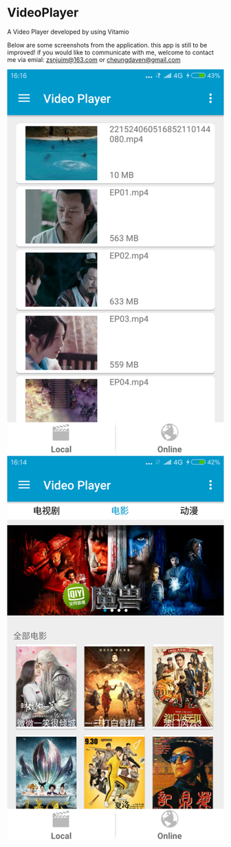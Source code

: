 # VideoPlayer
A Video Player developed by using Vitamio

Below are some screenshots from the application.
this app is still to be improved!
if you would like to communicate with me, welcome to contact me via emial: zsnjuim@163.com or cheungdaven@gmail.com

![image](https://github.com/cheungdaven/VideoPlayer/blob/master/screenshots/device-2016-10-12-161615.png)
![image](https://github.com/cheungdaven/VideoPlayer/blob/master/screenshots/device-2016-10-12-161504.png)

